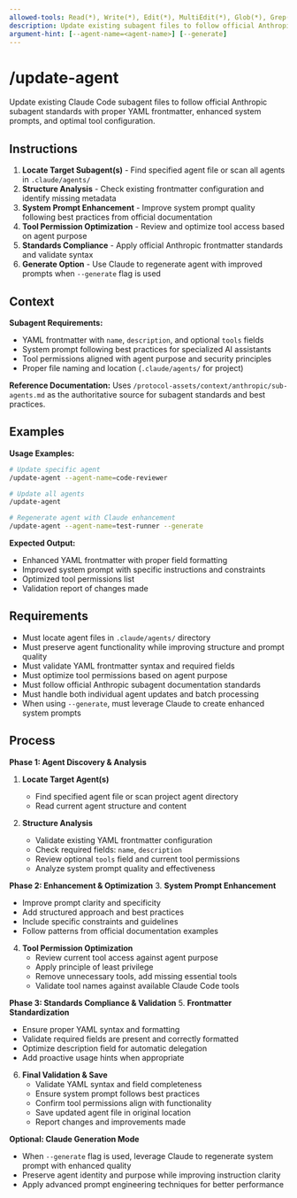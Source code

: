 ```yaml
---
allowed-tools: Read(*), Write(*), Edit(*), MultiEdit(*), Glob(*), Grep(*), LS(*), Task(*)
description: Update existing subagent files to follow official Anthropic standards
argument-hint: [--agent-name=<agent-name>] [--generate]
---
```


# /update-agent

Update existing Claude Code subagent files to follow official Anthropic subagent standards with proper YAML frontmatter, enhanced system prompts, and optimal tool configuration.

## Instructions

1. **Locate Target Subagent(s)** - Find specified agent file or scan all agents in `.claude/agents/`
2. **Structure Analysis** - Check existing frontmatter configuration and identify missing metadata
3. **System Prompt Enhancement** - Improve system prompt quality following best practices from official documentation
4. **Tool Permission Optimization** - Review and optimize tool access based on agent purpose
5. **Standards Compliance** - Apply official Anthropic frontmatter standards and validate syntax
6. **Generate Option** - Use Claude to regenerate agent with improved prompts when `--generate` flag is used

## Context

**Subagent Requirements:**

- YAML frontmatter with `name`, `description`, and optional `tools` fields
- System prompt following best practices for specialized AI assistants
- Tool permissions aligned with agent purpose and security principles
- Proper file naming and location (`.claude/agents/` for project)

**Reference Documentation:**
Uses `/protocol-assets/context/anthropic/sub-agents.md` as the authoritative source for subagent standards and best practices.

## Examples

**Usage Examples:**

```bash
# Update specific agent
/update-agent --agent-name=code-reviewer

# Update all agents
/update-agent

# Regenerate agent with Claude enhancement
/update-agent --agent-name=test-runner --generate
```

**Expected Output:**

- Enhanced YAML frontmatter with proper field formatting
- Improved system prompt with specific instructions and constraints
- Optimized tool permissions list
- Validation report of changes made

## Requirements

- Must locate agent files in `.claude/agents/` directory
- Must preserve agent functionality while improving structure and prompt quality
- Must validate YAML frontmatter syntax and required fields
- Must optimize tool permissions based on agent purpose
- Must follow official Anthropic subagent documentation standards
- Must handle both individual agent updates and batch processing
- When using `--generate`, must leverage Claude to create enhanced system prompts

## Process

**Phase 1: Agent Discovery & Analysis**

1. **Locate Target Agent(s)**
   - Find specified agent file or scan project agent directory
   - Read current agent structure and content

2. **Structure Analysis**
   - Validate existing YAML frontmatter configuration
   - Check required fields: `name`, `description`
   - Review optional `tools` field and current tool permissions
   - Analyze system prompt quality and effectiveness

**Phase 2: Enhancement & Optimization** 3. **System Prompt Enhancement**

- Improve prompt clarity and specificity
- Add structured approach and best practices
- Include specific constraints and guidelines
- Follow patterns from official documentation examples

4. **Tool Permission Optimization**
   - Review current tool access against agent purpose
   - Apply principle of least privilege
   - Remove unnecessary tools, add missing essential tools
   - Validate tool names against available Claude Code tools

**Phase 3: Standards Compliance & Validation** 5. **Frontmatter Standardization**

- Ensure proper YAML syntax and formatting
- Validate required fields are present and correctly formatted
- Optimize description field for automatic delegation
- Add proactive usage hints when appropriate

6. **Final Validation & Save**
   - Validate YAML syntax and field completeness
   - Ensure system prompt follows best practices
   - Confirm tool permissions align with functionality
   - Save updated agent file in original location
   - Report changes and improvements made

**Optional: Claude Generation Mode**

- When `--generate` flag is used, leverage Claude to regenerate system prompt with enhanced quality
- Preserve agent identity and purpose while improving instruction clarity
- Apply advanced prompt engineering techniques for better performance
